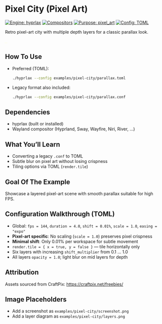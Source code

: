 # Pixel City (Pixel Art)

[![Engine: hyprlax](https://img.shields.io/badge/engine-hyprlax-3fb950?style=flat)](../../README.md)
[![Compositors](https://img.shields.io/badge/compositors-hyprland%20%7C%20sway%20%7C%20wayfire%20%7C%20niri%20%7C%20river-1f6feb?style=flat)](../../docs/getting-started/compatibility.md)
[![Purpose: pixel_art](https://img.shields.io/badge/purpose-pixel__art-f97316?style=flat)](#)
[![Config: TOML](https://img.shields.io/badge/config-TOML-4c1?style=flat)](../../docs/configuration/toml-reference.md)

Retro pixel-art city with multiple depth layers for a classic parallax look.

![Screenshot placeholder: pixel city with parallax layers](./screenshot.png)
![Layer diagram placeholder: ordered pixel layers 1..6](./layers.png)

## How To Use

- Preferred (TOML):
  ```bash
  ./hyprlax --config examples/pixel-city/parallax.toml
  ```
- Legacy format also included:
  ```bash
  ./hyprlax --config examples/pixel-city/parallax.conf
  ```

## Dependencies

- hyprlax (built or installed)
- Wayland compositor (Hyprland, Sway, Wayfire, Niri, River, …)

## What You’ll Learn

- Converting a legacy `.conf` to TOML
- Subtle blur on pixel art without losing crispness
- Tiling options via TOML (`render.tile`)

## Goal Of The Example

Showcase a layered pixel-art scene with smooth parallax suitable for high FPS.

## Configuration Walkthrough (TOML)

- Global: `fps = 144`, `duration = 4.0`, `shift = 0.01%`, `scale = 1.0`, `easing = "expo"`
- **Pixel-art specific**: No scaling (`scale = 1.0`) preserves pixel crispness
- **Minimal shift**: Only 0.01% per workspace for subtle movement
- `render.tile = { x = true, y = false }` — tile horizontally only
- Six layers with increasing `shift_multiplier` from 0.1 … 1.0
- All layers `opacity = 1.0`; light blur on mid layers for depth

## Attribution

Assets sourced from CraftPix: https://craftpix.net/freebies/

## Image Placeholders

- Add a screenshot as `examples/pixel-city/screenshot.png`
- Add a layer diagram as `examples/pixel-city/layers.png`
